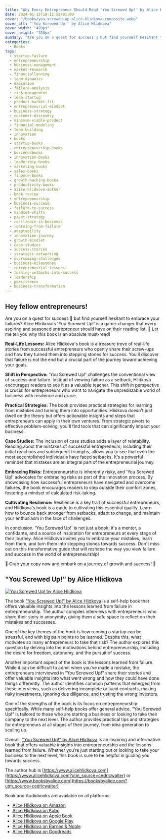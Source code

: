 ```yaml
---
title: "Why Every Entrepreneur Should Read 'You Screwed Up!' by Alice Hlidkova"
date: 2024-01-15T10:11:52+01:00
cover: "/books/you-screwed-up-alice-hlidkova-composite.webp"
cover_alt: "'You Screwed Up!' by Alice Hlidkova"
cover_width: "499px"
cover_height: "350px"
summary: "Are you on a quest for success 🚀 but find yourself hesitant to embrace your failures? Alice Hlidkova's 'You Screwed Up!' is a game-changer that every aspiring and seasoned entrepreneur should have on their reading list. 📘 Let me tell you why this book is an absolute must-read!"
categories:
  - Books
tags:
  - startup-failure
  - entrepreneurship
  - business-management
  - market-research
  - financiallanning
  - team-dynamics
  - execution
  - failure-analysis
  - risk-management
  - lean-startup
  - product-market-fit
  - entrepreneurial-mindset
  - business-strategy
  - customer-discovery
  - minimum-viable-product
  - financial-modeling
  - team-building
  - innovation
  - books
  - startup-books
  - entrepreneurship-books
  - businessbooks
  - innovation-books
  - leadership-books
  - marketing-books
  - sales-books
  - finance-books
  - growth-hacking-books
  - productivity-books
  - alice-hlidkova-author
  - book-review
  - entrepreneurship
  - business-success
  - failure-to-success
  - mindset-shifts
  - pivot-strategy
  - resilience-in-business
  - learning-from-failure
  - adaptability
  - innovation-journey
  - growth-mindset
  - case-studies
  - success-stories
  - strategic-networking
  - overcoming-challenges
  - business-milestones
  - entrepreneurial-lessons
  - turning-setbacks-into-success
  - leadership
  - persistence
  - business-transformation
---
```

## Hey fellow entrepreneurs!

Are you on a quest for success 🚀 but find yourself hesitant to embrace your failures? Alice Hlidkova's 'You Screwed Up!' is a game-changer that every aspiring and seasoned entrepreneur should have on their reading list. 📘 Let me tell you why this book is an absolute must-read!

**Real-Life Lessons:**
Alice Hlidkova's book is a treasure trove of real-life stories from successful entrepreneurs who openly share their screw-ups and how they turned them into stepping stones for success. You'll discover that failure is not the end but a crucial part of the journey toward achieving your goals.

**Shift in Perspective:**
'You Screwed Up!' challenges the conventional view of success and failure. Instead of viewing failure as a setback, Hlidkova encourages readers to see it as a valuable teacher. This shift in perspective is crucial for entrepreneurs who want to navigate the unpredictable world of business with resilience and grace.

**Practical Strategies:**
The book provides practical strategies for learning from mistakes and turning them into opportunities. Hlidkova doesn't just dwell on the theory but offers actionable insights and steps that entrepreneurs can apply in their own ventures. From strategic pivots to effective problem-solving, you'll find tools that can significantly impact your business.

**Case Studies:**
The inclusion of case studies adds a layer of relatability. Reading about the mistakes of successful entrepreneurs, including their initial reactions and subsequent triumphs, allows you to see that even the most accomplished individuals have faced setbacks. It's a powerful reminder that mistakes are an integral part of the entrepreneurial journey.

**Embracing Risks:**
Entrepreneurship is inherently risky, and 'You Screwed Up!' advocates for embracing risks as part of the innovation process. By showcasing how successful entrepreneurs have navigated and overcome failures, the book encourages readers to step outside their comfort zones, fostering a mindset of calculated risk-taking.

**Cultivating Resilience:**
Resilience is a key trait of successful entrepreneurs, and Hlidkova's book is a guide to cultivating this essential quality. Learn how to bounce back stronger from setbacks, adapt to change, and maintain your enthusiasm in the face of challenges.

In conclusion, 'You Screwed Up!' is not just a book; it's a mentor, a confidante, and a source of inspiration for entrepreneurs at every stage of their journey. Alice Hlidkova invites you to embrace your mistakes, learn from them, and turn them into stepping stones towards success. Don't miss out on this transformative guide that will reshape the way you view failure and success in the world of entrepreneurship!

🔗 Grab your copy now and embark on a journey of growth and success! 🚀

## "You Screwed Up!" by Alice Hlidkova
[![You Screwed Up! by Alice Hlidkova](/books/you-screwed-up-by-alice-hlidkova-200x300.webp)](https://www.alicehlidkova.com?utm_source=cedricwalter)

The book ["You Screwed Up!" by Alice Hlidkova](https://www.alicehlidkova.com) is a self-help book that offers valuable insights into the lessons learned from failure in entrepreneurship. The author compiles interviews with entrepreneurs who share their story in anonymity, giving them a safe space to reflect on their mistakes and successes.

One of the key themes of the book is how running a startup can be stressful, and with big pain points to be learned. Despite this, what motivates so many entrepreneurs to take that risk? The author explores this question by delving into the motivations behind entrepreneurship, including the desire for freedom, autonomy, and the pursuit of success.

Another important aspect of the book is the lessons learned from failure. While it can be difficult to admit when you’ve made a mistake, the entrepreneurs interviewed in “You Screwed Up!” share their stories and offer valuable insights into what went wrong and how they could have done things differently. The author identifies common patterns that emerged from these interviews, such as delivering incomplete or lucid contracts, making risky investments, ignoring due diligence, and trusting the wrong investors.

One of the strengths of the book is its focus on entrepreneurship specifically. While many self-help books offer general advice, “You Screwed Up!” is tailored to those who are starting a business or looking to take their company to the next level. The author provides practical tips and strategies for entrepreneurs at all stages of their journey, from idea generation to scaling up.

Overall, ["You Screwed Up!" by Alice Hlidkova](https://www.alicehlidkova.com) is an inspiring and informative book that offers valuable insights into entrepreneurship and the lessons learned from failure. Whether you’re just starting out or looking to take your business to the next level, this book is sure to be helpful in guiding you towards success.

The author hub is [https://www.alicehlidkova.com](https://www.alicehlidkova.com?utm_source=cedricwalter) or [https://www.booksbyalice.com](https://booksbyalice.com?utm_source=cedricwalter)

Book and Audiobooks are available on all platforms:

* [Alice Hlidkova on Amazon](https://www.amazon.com/gp/product/B07YZVCVFG/ref=dbs_a_def_rwt_bibl_vppi_i0)
* [Alice Hlidkova on Kobo](https://www.kobo.com/us/en/ebook/pretty-girl-complex)
* [Alice Hlidkova on Apple Book](https://books.apple.com/ch/book/pretty-girl-complex/id6443674019?l=en)
* [Alice Hlidkova on Google Play](https://play.google.com/store/books/details/Alice_Hlidkova_Pretty_Girl_Complex_The_Story_of_A?id=5dWREAAAQBAJ&hl=en_GB&gl=US)
* [Alice Hlidkova on Barnes & Noble](https://www.barnesandnoble.com/w/pretty-girl-complex-alice-hlidkova/1142526943?ean=2940186597995)
* [Alice Hlidkova on Goodreads](https://www.goodreads.com/book/show/48515559-pretty-girl-complex)
